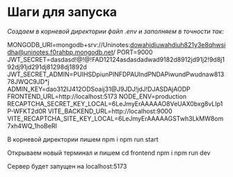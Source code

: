 # Шаги для запуска

_Создаем в корневой директории файл .env и заполняем в точности так:_

MONGODB_URI=mongodb+srv://Uninotes:dowahjdiuwahdiuh821y3e8qhwsidha@uninotes.f0rahbp.mongodb.net/
PORT=9000
JWT_SECRET=dasdasd!@!@!FAD12124asdasdadwad9182d8912jd91j2!9d8j192dj91jd291dj81298dj1892d
JWT_SECRET_ADMIN=PUIHSDpiunPINFDPAUIndPNDAPiwundPwudnaw81378JWQC9JD\*j
ADMIN_KEY=dao312IJ412ODSoaij31@J9JDJ!jdJ!DJASDAjAODP
FRONTEND_URL=http://localhost:5173
NODE_ENV=production
RECAPTCHA_SECRET_KEY_LOCAL=6LeJmyErAAAAAO8VeUAX0bxg8vLIp1P-WFKT2d0R
VITE_BACKEND_URL=http://localhost:9000
VITE_RECAPTCHA_SITE_KEY_LOCAL=6LeJmyErAAAAAGSTwh3LkMW8om7xh4WQ_1hoBeRI

В корневой директории пишем
npm i
npm run start

Открываем новый терминал и пишем
cd frontend
npm i
npm run dev

Сервер будет запущен на localhost:5173

